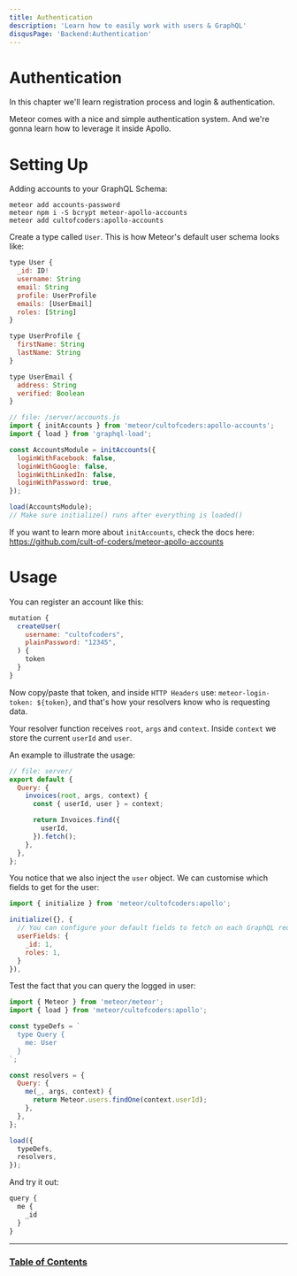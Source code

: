 ```yaml
---
title: Authentication
description: 'Learn how to easily work with users & GraphQL'
disqusPage: 'Backend:Authentication'
---
```


# Authentication

In this chapter we'll learn registration process and login & authentication.

Meteor comes with a nice and simple authentication system. And we're gonna learn how to leverage it inside Apollo.

# Setting Up

Adding accounts to your GraphQL Schema:

```
meteor add accounts-password
meteor npm i -S bcrypt meteor-apollo-accounts
meteor add cultofcoders:apollo-accounts
```

Create a type called `User`. This is how Meteor's default user schema looks like:

```js
type User {
  _id: ID!
  username: String
  email: String
  profile: UserProfile
  emails: [UserEmail]
  roles: [String]
}

type UserProfile {
  firstName: String
  lastName: String
}

type UserEmail {
  address: String
  verified: Boolean
}
```

```js
// file: /server/accounts.js
import { initAccounts } from 'meteor/cultofcoders:apollo-accounts';
import { load } from 'graphql-load';

const AccountsModule = initAccounts({
  loginWithFacebook: false,
  loginWithGoogle: false,
  loginWithLinkedIn: false,
  loginWithPassword: true,
});

load(AccountsModule);
// Make sure initialize() runs after everything is loaded()
```

If you want to learn more about `initAccounts`, check the docs here:
https://github.com/cult-of-coders/meteor-apollo-accounts

# Usage

You can register an account like this:

```js
mutation {
  createUser(
    username: "cultofcoders",
    plainPassword: "12345",
  ) {
    token
  }
}
```

Now copy/paste that token, and inside `HTTP Headers` use:
`meteor-login-token: ${token}`, and that's how your resolvers know who is requesting data.

Your resolver function receives `root`, `args` and `context`. Inside `context` we store the current `userId` and `user`.

An example to illustrate the usage:

```js
// file: server/
export default {
  Query: {
    invoices(root, args, context) {
      const { userId, user } = context;

      return Invoices.find({
        userId,
      }).fetch();
    },
  },
};
```

You notice that we also inject the `user` object. We can customise which fields to get for the user:

```js
import { initialize } from 'meteor/cultofcoders:apollo';

initialize({}, {
  // You can configure your default fields to fetch on each GraphQL request
  userFields: {
    _id: 1,
    roles: 1,
  }
}),
```

Test the fact that you can query the logged in user:

```js
import { Meteor } from 'meteor/meteor';
import { load } from 'meteor/cultofcoders:apollo';

const typeDefs = `
  type Query {
    me: User
  }
`;

const resolvers = {
  Query: {
    me(_, args, context) {
      return Meteor.users.findOne(context.userId);
    },
  },
};

load({
  typeDefs,
  resolvers,
});
```

And try it out:

```js
query {
  me {
    _id
  }
}
```

---

### [Table of Contents](index.md)
